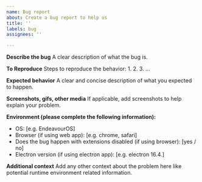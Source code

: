 ```yaml
---
name: Bug report
about: Create a bug report to help us
title: ''
labels: bug
assignees: ''

---
```


**Describe the bug**
A clear description of what the bug is.

**To Reproduce**
Steps to reproduce the behavior:
1.
2.
3.
...

**Expected behavior**
A clear and concise description of what you expected to happen.

**Screenshots, gifs, other media**
If applicable, add screenshots to help explain your problem.

**Environment (please complete the following information):**
 - OS: [e.g. EndeavourOS]
 - Browser (if using web app): [e.g. chrome, safari]
 - Does the bug happen with extensions disabled (if using browser): [yes / no]
 - Electron version (if using electron app): [e.g. electron 16.4.]

**Additional context**
Add any other context about the problem here like potential runtime environment related information.
